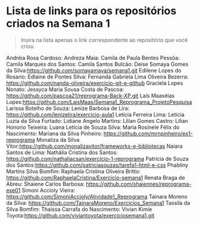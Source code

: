 # Lista de links para os repositórios criados na Semana 1

> Insira na lista apenas o link correspondente ao repositório que você criou  

Andréia Rosa Cardoso:
Andreza Maia:
Camila de Paula Bentes Pessôa:
Camila Marques dos Santos:
Camila Santos Bulcão:
Deise Somaya Gomes da Silva:https://github.com/somayamaya/semana1.git
Edilene Lopes do Rosario:
Edlaine de Pontes Silva:
Fernanda Gabriela Lima Oliveira Bezerra: 
https://github.com/nanda-oliveira/exercicio-git-e-github
Graciela Lopes Nonato:
Jessyca Maria Sousa Costa de Pascoa: https://github.com/pascoa21/reprograma-Back-XP.git
Laís Maaséias Lopes:https://github.com/LaisMaas/Semana1_Reprograma_ProjetoPesquisa
Larissa Botelho de Souza:
Lenize Barbosa de Lira: https://github.com/lenizelira/exercicio-aula1
Letícia Ferreira Lima:
Leticia Luzia da Silva Furtado:
Lidiane Angelo Martins:
Lilian Gomes Castro:
Lílian Honorio Teixeira:
Luana Letícia de Souza Silva:
Maria Rosinele Félix do Nascimento:
Mariana da Silva Pinheiro: https://github.com/mrnpinheiro/ex1-reprograma
Monaliza da Silva Vitor:https://github.com/monalizavitor/frameworks-e-bibliotecas
Naiara Santos de Lima:
Nathália Cristina dos Santos: https://github.com/nathaliacsan/exercicio-1-reprograma
Patrícia de Souza dos Santos:https://github.com/patriciasouzas/tarefa1-html-e-css
Phabliny Martins Silva Bomfim:
Raphaela Cristina Oliveira Britto: https://github.com/RaphaelaCristina/Exercicio-semana1
Renata Braga de Abreu:
Shaiene Carlos Barbosa: https://github.com/shaiennes/reprograma-exe01 
Simoni Accioly Vieira: https://github.com/SimoniAccioly/Atividade1_Reprograma
Tainara Moreno da Silva: https://github.com/TainaraMoreno/Exercicios_Semana1
Tassila da Silva Bomfim:
Thaíssa Carrafa do Nascimento:
Vivian Kimie Toyota:https://github.com/viviantoyota/exerciciosemana1.git
